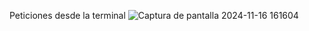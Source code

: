 Peticiones desde la terminal
![Captura de pantalla 2024-11-16 161604](https://github.com/user-attachments/assets/237e2715-a79e-42b7-86b9-90a4dd28e37c)
